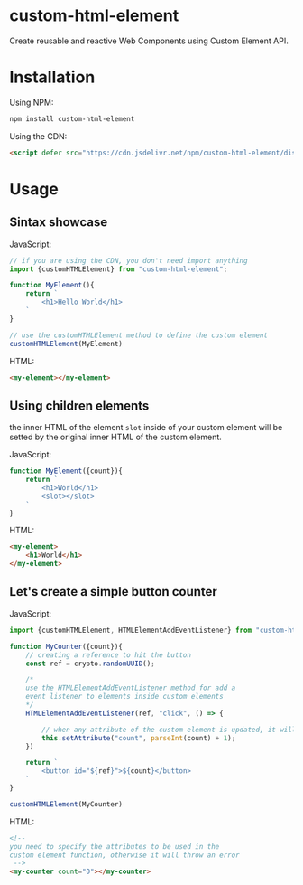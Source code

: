 # custom-html-element

Create reusable and reactive Web Components using Custom Element API.

# Installation

Using NPM:

```sh
npm install custom-html-element
```

Using the CDN:

```html
<script defer src="https://cdn.jsdelivr.net/npm/custom-html-element/dist/cdn.js"></script>
```

# Usage

## Sintax showcase

JavaScript:

```js
// if you are using the CDN, you don't need import anything
import {customHTMLElement} from "custom-html-element";

function MyElement(){
    return `
        <h1>Hello World</h1>
    `
}

// use the customHTMLElement method to define the custom element
customHTMLElement(MyElement)
```

HTML:

```html
<my-element></my-element>
```

## Using children elements

the inner HTML of the element ```slot``` inside of your custom element will be setted by the original inner HTML of the custom element.

JavaScript:

```js
function MyElement({count}){
    return `
        <h1>World</h1>
        <slot></slot>
    `
}
```

HTML:

```html
<my-element>
    <h1>World</h1>
</my-element>
```


## Let's create a simple button counter

JavaScript:

```js
import {customHTMLElement, HTMLElementAddEventListener} from "custom-html-element";

function MyCounter({count}){
    // creating a reference to hit the button
    const ref = crypto.randomUUID();

    /*
    use the HTMLElementAddEventListener method for add a
    event listener to elements inside custom elements
    */
    HTMLElementAddEventListener(ref, "click", () => {

        // when any attribute of the custom element is updated, it will be re-rendered
        this.setAttribute("count", parseInt(count) + 1);
    })

    return `
        <button id="${ref}">${count}</button>
    `
}

customHTMLElement(MyCounter)
```

HTML:

```html
<!--
you need to specify the attributes to be used in the
custom element function, otherwise it will throw an error
 -->
<my-counter count="0"></my-counter>
```
